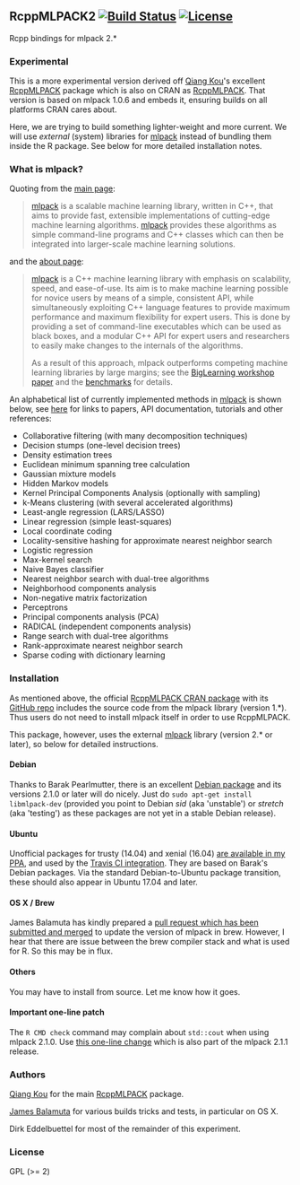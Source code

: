 ## RcppMLPACK2 [![Build Status](https://travis-ci.org/eddelbuettel/rcppmlpack2.svg)](https://travis-ci.org/eddelbuettel/rcppmlpack2) [![License](http://img.shields.io/badge/license-GPL%20%28%3E=%202%29-brightgreen.svg?style=flat)](http://www.gnu.org/licenses/gpl-2.0.html) 


Rcpp bindings for mlpack 2.*

### Experimental

This is a more experimental version derived off [Qiang Kou](https://www.linkedin.com/pub/qiang-kou/2a/986/6b7)'s
excellent [RcppMLPACK](https://github.com/thirdwing/RcppMLPACK) package which is also on CRAN as
[RcppMLPACK](https://cran.r-project.org/package=RcppMLPACK).  That version is based on mlpack 1.0.6
and embeds it, ensuring builds on all platforms CRAN cares about.

Here, we are trying to build something lighter-weight and more current. We will use _external_ (system)
libraries for [mlpack](http://www.mlpack.org/) instead of bundling them inside the R package. See below for
more detailed installation notes.

### What is mlpack?

Quoting from the [main page](http://www.mlpack.org/index.html):

> [mlpack](http://www.mlpack.org/) is a scalable machine learning library, written in C++,
> that aims to provide fast, extensible implementations of cutting-edge machine learning algorithms.
> [mlpack](http://www.mlpack.org/) provides these algorithms as simple command-line programs and C++ classes
> which can then be integrated into larger-scale machine learning solutions. 

and the [about page](http://www.mlpack.org/about.html):

> [mlpack](http://www.mlpack.org/) is a C++ machine learning library with emphasis on scalability, speed,
> and ease-of-use. Its aim is to make machine learning possible for novice users by means of a simple,
> consistent API, while simultaneously exploiting C++ language features to provide maximum performance
> and maximum flexibility for expert users. This is done by providing a set of command-line executables
> which can be used as black boxes, and a modular C++ API for expert users and researchers to easily
> make changes to the internals of the algorithms.
>
> As a result of this approach, mlpack outperforms competing machine learning libraries by large margins; see
> the [BigLearning workshop paper](http://www.mlpack.org/papers/mlpack2011.pdf) and the
> [benchmarks](http://www.mlpack.org/benchmark.html) for details. 

An alphabetical list of currently implemented methods in [mlpack](http://www.mlpack.org/) is shown below,
see [here](http://www.mlpack.org/about.html) for links to papers, API documentation, tutorials and other
references: 

* Collaborative filtering (with many decomposition techniques)
* Decision stumps (one-level decision trees)
* Density estimation trees
* Euclidean minimum spanning tree calculation
* Gaussian mixture models
* Hidden Markov models
* Kernel Principal Components Analysis (optionally with sampling)
* k-Means clustering (with several accelerated algorithms)
* Least-angle regression (LARS/LASSO)
* Linear regression (simple least-squares)
* Local coordinate coding
* Locality-sensitive hashing for approximate nearest neighbor search
* Logistic regression
* Max-kernel search
* Naive Bayes classifier
* Nearest neighbor search with dual-tree algorithms
* Neighborhood components analysis
* Non-negative matrix factorization
* Perceptrons
* Principal components analysis (PCA)
* RADICAL (independent components analysis)
* Range search with dual-tree algorithms
* Rank-approximate nearest neighbor search
* Sparse coding with dictionary learning


### Installation

As mentioned above, the official [RcppMLPACK CRAN package](https://cran.r-project.org/package=RcppMLPACK)
with its [GitHub repo](https://github.com/thirdwing/RcppMLPACK)  includes the
source code from the mlpack library (version 1.*). Thus users do not need to install
mlpack itself in order to use RcppMLPACK.

This package, however, uses the external [mlpack](http://www.mlpack.org/) library (version
2.* or later), so below for detailed instructions.

#### Debian

Thanks to Barak Pearlmutter, there is an excellent [Debian package](https://packages.debian.org/source/sid/mlpack)
and its versions 2.1.0 or later will do nicely. Just do `sudo apt-get install libmlpack-dev` (provided you point to Debian 
_sid_ (aka 'unstable') or _stretch_ (aka 'testing') as these packages are not yet in a stable Debian release).

#### Ubuntu

Unofficial packages for trusty (14.04) and xenial (16.04)
[are available in my PPA](https://launchpad.net/~edd/+archive/ubuntu/misc/+packages), and used by the
[Travis CI integration](https://github.com/eddelbuettel/rcppmlpack2/blob/master/.travis.yml).  They are based
on Barak's Debian packages.  Via the standard Debian-to-Ubuntu package transition, these should also appear in 
Ubuntu 17.04 and later.

#### OS X / Brew

James Balamuta has kindly prepared a 
[pull request which has been submitted and merged](https://github.com/Homebrew/homebrew-science/pull/4637) to
update the version of mlpack in brew.  However, I hear that there are issue between the brew compiler stack 
and what is used for R.  So this may be in flux.


#### Others

You may have to install from source.  Let me know how it goes.

#### Important one-line patch

The `R CMD check` command may complain about `std::cout` when using mlpack 2.1.0. Use
[this one-line change](https://github.com/eddelbuettel/mlpack/commit/6dd600825395e1bdb0455ad836daefc49b5ca66f) which
is also part of the mlpack 2.1.1 release.

### Authors

[Qiang Kou](https://www.linkedin.com/pub/qiang-kou/2a/986/6b7) for the main
[RcppMLPACK](https://github.com/thirdwing/RcppMLPACK) package.

[James Balamuta](http://thecoatlessprofessor.com/) for various builds tricks and tests, in particular on OS X.

Dirk Eddelbuettel for most of the remainder of this experiment.

### License

GPL (>= 2)


